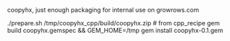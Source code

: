 coopyhx, just enough packaging for internal use on growrows.com

./prepare.sh /tmp/coopyhx_cpp/build/coopyhx.zip # from cpp_recipe
gem build coopyhx.gemspec && GEM_HOME=/tmp gem install coopyhx-0.1.gem 

